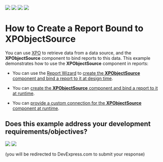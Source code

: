 <!-- default badges list -->
![](https://img.shields.io/endpoint?url=https://codecentral.devexpress.com/api/v1/VersionRange/180370077/22.1.2%2B)
[![](https://img.shields.io/badge/Open_in_DevExpress_Support_Center-FF7200?style=flat-square&logo=DevExpress&logoColor=white)](https://supportcenter.devexpress.com/ticket/details/T830431)
[![](https://img.shields.io/badge/📖_How_to_use_DevExpress_Examples-e9f6fc?style=flat-square)](https://docs.devexpress.com/GeneralInformation/403183)
[![](https://img.shields.io/badge/💬_Leave_Feedback-feecdd?style=flat-square)](#does-this-example-address-your-development-requirementsobjectives)
<!-- default badges end -->
# How to Create a Report Bound to XPObjectSource

You can use [XPO](https://www.devexpress.com/products/net/orm/) to retrieve data from a data source, and the **XPObjectSource** component to bind reports to this data. This example demonstrates how to use the **XPObjectSource** component in reports:

- You can use the [Report Wizard](https://docs.devexpress.com/XtraReports/4254) to [create the **XPObjectSource** component and bind a report to it at design time](https://docs.devexpress.com/XtraReports/400274).

- You can [create the **XPObjectSource** component and bind a report to it at runtime](https://docs.devexpress.com/XtraReports/400276).

- You can [provide a custom connection for the **XPObjectSource** component at runtime](https://docs.devexpress.com/XtraReports/400285).
<!-- feedback -->
## Does this example address your development requirements/objectives?

[<img src="https://www.devexpress.com/support/examples/i/yes-button.svg"/>](https://www.devexpress.com/support/examples/survey.xml?utm_source=github&utm_campaign=winforms-reporting-create-report-bound-to-xpobjectsource&~~~was_helpful=yes) [<img src="https://www.devexpress.com/support/examples/i/no-button.svg"/>](https://www.devexpress.com/support/examples/survey.xml?utm_source=github&utm_campaign=winforms-reporting-create-report-bound-to-xpobjectsource&~~~was_helpful=no)

(you will be redirected to DevExpress.com to submit your response)
<!-- feedback end -->
